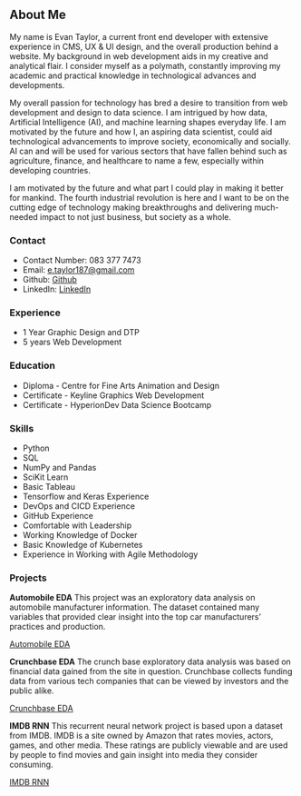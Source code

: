 ## About Me

My name is Evan Taylor, a current front end developer with extensive experience in CMS, UX & UI design, and the overall production behind a website. My background in web development aids in my creative and analytical flair.  I consider myself as a polymath, constantly improving my academic and practical knowledge in technological advances and developments. 

My overall passion for technology has bred a desire to transition from web development and design to data science. I am intrigued by how data, Artificial Intelligence (AI), and machine learning shapes everyday life. I am motivated by the future and how I, an aspiring data scientist, could aid technological advancements to improve society, economically and socially.  AI can and will be used for various sectors that have fallen behind such as agriculture, finance, and healthcare to name a few, especially within developing countries. 

I am motivated by the future and what part I could play in making it better for mankind. The fourth industrial revolution is here and I want to be on the cutting edge of technology making breakthroughs and delivering much-needed impact to not just business, but society as a whole.

### Contact

- Contact Number: 083 377 7473
- Email: e.taylor187@gmail.com
- Github: [Github](https://github.com/EvGT187)
- LinkedIn: [LinkedIn](https://www.linkedin.com/in/evan-gabriel-taylor/)

### Experience
- 1 Year Graphic Design and DTP
- 5 years Web Development

### Education
- Diploma - Centre for Fine Arts Animation and Design
- Certificate - Keyline Graphics Web Development
- Certificate - HyperionDev Data Science Bootcamp

### Skills
- Python
- SQL
- NumPy and Pandas
- SciKit Learn
- Basic Tableau
- Tensorflow and Keras Experience
- DevOps and CICD Experience
- GitHub Experience
- Comfortable with Leadership
- Working Knowledge of Docker
- Basic Knowledge of Kubernetes
- Experience in Working with Agile Methodology

### Projects
**Automobile EDA**
This project was an exploratory data analysis on automobile manufacturer information. The dataset contained many variables that provided clear insight into the top car manufacturers’ practices and production.

[Automobile EDA](https://github.com/EvGT187/Automobile-EDA)

**Crunchbase EDA**
The crunch base exploratory data analysis was based on financial data gained from the site in question. Crunchbase collects funding data from various tech companies that can be viewed by investors and the public alike.

[Crunchbase EDA](https://github.com/EvGT187/Crunchbase-EDA)

**IMDB RNN**
This recurrent neural network project is based upon a dataset from IMDB. IMDB is a site owned by Amazon that rates movies, actors, games, and other media. These ratings are publicly viewable and are used by people to find movies and gain insight into media they consider consuming.

[IMDB RNN](https://github.com/EvGT187/IMDB-RNN)
